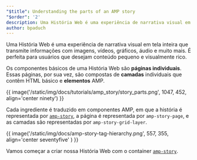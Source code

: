 ```yaml
---
"$title": Understanding the parts of an AMP story
"$order": '2'
description: Uma História Web é uma experiência de narrativa visual em tela inteira que transmite informações com imagens, vídeos, gráficos, áudio e muito mais. É perfeita para usuários ...
author: bpaduch
---
```


Uma História Web é uma experiência de narrativa visual em tela inteira que transmite informações com imagens, vídeos, gráficos, áudio e muito mais. É perfeita para usuários que desejam conteúdo pequeno e visualmente rico.

Os componentes básicos de uma História Web são **páginas individuais**. Essas páginas, por sua vez, são compostas de **camadas** individuais que contêm HTML básico e **elementos** AMP.

{{ image('/static/img/docs/tutorials/amp_story/story_parts.png', 1047, 452, align='center ninety') }}

Cada ingrediente é traduzido em componentes AMP, em que a história é representada por [`amp-story`](../../../../documentation/components/reference/amp-story.md), a página é representada por `amp-story-page`, e as camadas são representadas por `amp-story-grid-layer`.

{{ image('/static/img/docs/amp-story-tag-hierarchy.png', 557, 355, align='center seventyfive' ) }}

Vamos começar a criar nossa História Web com o container [`amp-story`](../../../../documentation/components/reference/amp-story.md).
